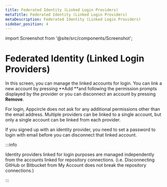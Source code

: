 ```yaml
---
title: Federated Identity (Linked Login Providers)
metaTitle: Federated Identity (Linked Login Providers)
metaDescription: Federated Identity (Linked Login Providers)
sidebar_position: 4
---
```


import Screenshot from '@site/src/components/Screenshot';

# Federated Identity (Linked Login Providers)

In this screen, you can manage the linked accounts for login. You can link a new account by pressing **Add **and following the permission prompts displayed by the provider or you can disconnect an account by pressing **Remove**.

For login, Appcircle does not ask for any additional permissions other than the email address. Multiple providers can be linked to a single account, but only a single account can be linked from each provider.

If you signed up with an identity provider, you need to set a password to login with email before you can disconnect that linked account.

:::info

Identity providers linked for login purposes are managed independently from the accounts linked for repository connections. (i.e. Disconnecting GitHub or Bitbucket from My Account does not break the repository connections.)

:::

<Screenshot url='https://cdn.appcircle.io/docs/assets/myaccount-federated-identities.png' />

###
